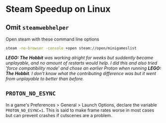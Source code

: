 # Steam Speedup on Linux

## Omit `steamwebhelper`

Open steam with these command line options
```bash
steam -no-browser -console +open steam://open/minigameslist
```

_**LEGO: The Hobbit** was working alright for weeks but suddently became unplayable, and no amount of restarts would help. I did this and also tried 'force compatibility mode' and chose an earlier Proton when running **LEGO: The Hobbit**. I don't know what the contributing difference was but it went from unplayable to better than before._

## `PROTON_NO_ESYNC`

In a game's Preferences > General > Launch Options, declare the variable `PROTON_NO_ESYNC=1`. This is said to make frame rates worse in most cases but can prevent crashes if cutscenes are a problem.
